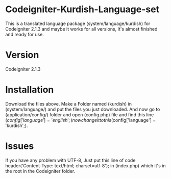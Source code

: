 Codeigniter-Kurdish-Language-set
=================================

This is a translated language package (system/language/kurdish) for Codeigniter 2.1.3 and maybe it works for all versions, It's almost finished and ready for use. 

Version
=======

Codeigniter 2.1.3


Installation
============

Download the files above.
Make a Folder named (kurdish) in (system/language/) and put the files you just downloaded.
And now go to (application/config/) folder and open (config.php) file and find this line ($config['language'] = 'english';) 
now change it to this ($config['language'] = 'kurdish';).


Issues
======
If you have any problem with UTF-8, Just put this line of code 
header('Content-Type: text/html; charset=utf-8');
in (index.php) which it's in the root in the Codeigniter folder.